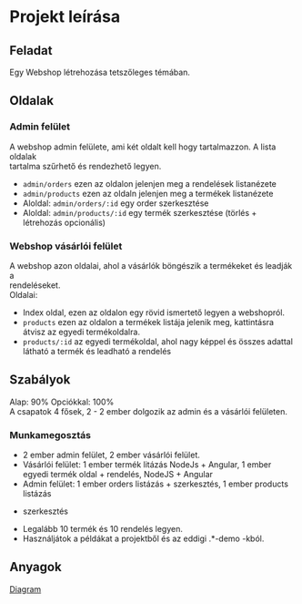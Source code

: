 # Projekt leírása

## Feladat
Egy Webshop létrehozása tetszőleges témában.

## Oldalak
### Admin felület
A webshop admin felülete, ami két oldalt kell hogy tartalmazzon. A lista oldalak  
tartalma szűrhető és rendezhető legyen.
* `admin/orders` ezen az oldalon jelenjen meg a rendelések listanézete
* `admin/products` ezen az oldaln jelenjen meg a termékek listanézete
* Aloldal: `admin/orders/:id` egy order szerkesztése
* Aloldal: `admin/products/:id` egy termék szerkesztése
(törlés + létrehozás opcionális)

### Webshop vásárlói felület
A webshop azon oldalai, ahol a vásárlók böngészik a termékeket és leadják a  
rendeléseket.  
Oldalai:  
* Index oldal, ezen az oldalon egy rövid ismertető legyen a webshopról.
* `products` ezen az oldalon a termékek listája jelenik meg, kattintásra átvisz az 
egyedi termékoldalra.
* `products/:id` az egyedi termékoldal, ahol nagy képpel és összes adattal látható 
a termék és leadható a rendelés

## Szabályok
Alap: 90%
Opciókkal: 100%  
A csapatok 4 fősek, 2 - 2 ember dolgozik az admin és a vásárlói felületen. 

### Munkamegosztás
* 2 ember admin felület, 2 ember vásárlói felület.
* Vásárlói felület: 1 ember termék litázás NodeJs + Angular, 1 ember egyedi 
termék oldal + rendelés,  NodeJS + Angular
* Admin felület: 1 ember orders listázás + szerkesztés, 1 ember products listázás 
+ szerkesztés
* Legalább 10 termék és 10 rendelés legyen.  
* Használjátok a példákat a projektből és az eddigi .*-demo -kból.  

## Anyagok
[Diagram](https://drive.google.com/file/d/1NHCctIs4iTf3X17poyaRgw9Lhllw9zVx/view?usp=sharing)
